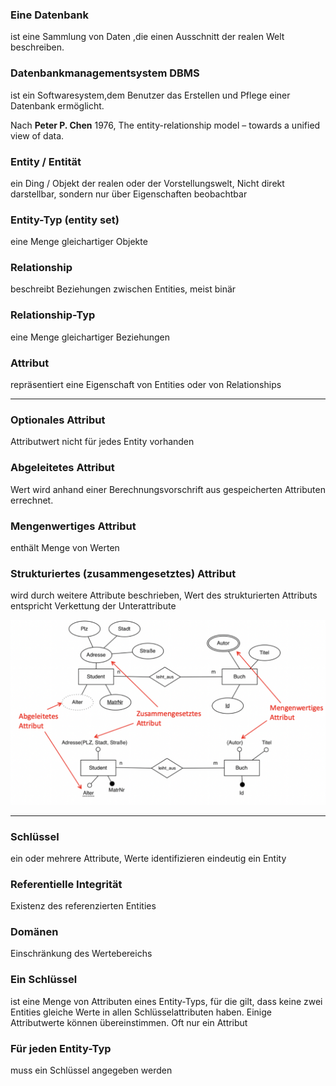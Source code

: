 ### **Eine Datenbank**

ist eine Sammlung von Daten ,die einen Ausschnitt der realen Welt beschreiben.

### **Datenbankmanagementsystem DBMS**

ist ein Softwaresystem,dem Benutzer das Erstellen und Pflege einer Datenbank ermöglicht.

Nach **Peter P. Chen** 1976, The entity-relationship model – towards a unified view of data.

### **Entity / Entität**

ein Ding / Objekt der realen oder der Vorstellungswelt, Nicht direkt darstellbar, sondern nur über Eigenschaften beobachtbar

### **Entity-Typ (entity set)**

eine Menge gleichartiger Objekte

### **Relationship**

beschreibt Beziehungen zwischen Entities, meist binär

### **Relationship-Typ**

eine Menge gleichartiger Beziehungen

### **Attribut**

repräsentiert eine Eigenschaft von Entities oder von Relationships

---

### **Optionales Attribut**

Attributwert nicht für jedes Entity vorhanden

### **Abgeleitetes Attribut**

Wert wird anhand einer Berechnungsvorschrift aus gespeicherten Attributen errechnet.

### **Mengenwertiges Attribut**

enthält Menge von Werten

### **Strukturiertes (zusammengesetztes) Attribut**

wird durch weitere Attribute beschrieben, Wert des strukturierten Attributs entspricht Verkettung der Unterattribute

![image.png](assets/image.png)

---

### **Schlüssel**

ein oder mehrere Attribute, Werte identifizieren eindeutig ein Entity

### **Referentielle Integrität**

Existenz des referenzierten Entities

### **Domänen**

Einschränkung des Wertebereichs

### **Ein Schlüssel**

ist eine Menge von Attributen eines Entity-Typs, für die gilt, dass keine zwei Entities gleiche Werte in allen Schlüsselattributen haben. Einige Attributwerte können übereinstimmen. Oft nur ein Attribut

### **Für jeden Entity-Typ**

muss ein Schlüssel angegeben werden
